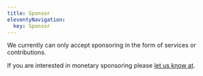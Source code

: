 ```yaml
---
title: Sponsor
eleventyNavigation:
  key: Sponsor
---
```


We currently can only accept sponsoring in the form of services or contributions.

If you are interested in monetary sponsoring please [let us know at](mailto:hello@modern-web.dev).
